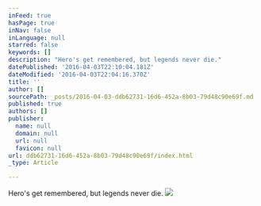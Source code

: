 ```yaml
---
inFeed: true
hasPage: true
inNav: false
inLanguage: null
starred: false
keywords: []
description: "Hero's get remembered, but legends never die."
datePublished: '2016-04-03T22:10:04.181Z'
dateModified: '2016-04-03T22:04:16.370Z'
title: ''
author: []
sourcePath: _posts/2016-04-03-ddb62731-16d6-452a-8b03-79d48c90e69f.md
published: true
authors: []
publisher:
  name: null
  domain: null
  url: null
  favicon: null
url: ddb62731-16d6-452a-8b03-79d48c90e69f/index.html
_type: Article

---
```

Hero's get remembered, but legends never die.
![](https://the-grid-user-content.s3-us-west-2.amazonaws.com/6f71cbd7-bdf0-4609-895d-cd88aac44da7.jpg)